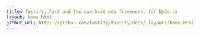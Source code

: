 ```yaml
---
title: fastify, Fast and low overhead web framework, for Node.js
layout: home.html
github_url: https://github.com/fastify/fastify/docs/_layouts/home.html
---
```

